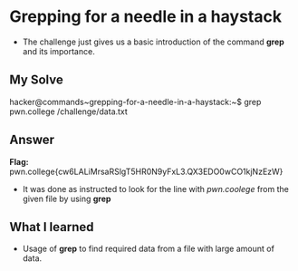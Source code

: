 # Grepping for a needle in a haystack
- The challenge just gives us a basic introduction of the command **grep** and its importance.

## My Solve

hacker@commands~grepping-for-a-needle-in-a-haystack:~$ grep pwn.college /challenge/data.txt  

## Answer
**Flag:** pwn.college{cw6LALiMrsaRSlgT5HR0N9yFxL3.QX3EDO0wCO1kjNzEzW}

- It was done as instructed to look for the line with *pwn.coolege* from the given file by using **grep**


## What I learned

- Usage of **grep** to find required data from a file with large amount of data. 
